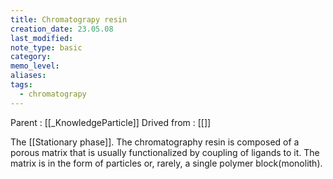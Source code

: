 ```yaml
---
title: Chromatograpy resin
creation_date: 23.05.08
last_modified: 
note_type: basic
category: 
memo_level: 
aliases: 
tags:
  - chromatograpy
---
```


Parent : [[_KnowledgeParticle]]
Drived from : [[]]

The [[Stationary phase]]. The chromatography resin is composed of a porous matrix that is usually functionalized by coupling of ligands to it. The matrix is in the form of particles or, rarely, a single polymer block(monolith).
